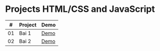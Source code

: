 
# Projects HTML/CSS and JavaScript


|  #  | Project                          | Demo                                                                         |
| :-: | -------------------------------- | ---------------------------------------------------------------------------- |
| 01  | Bai 1                            | [Demo](https://khangphan1121.github.io/30_Project_HTML_CSS_Javascript/Bai1/) |
| 02  | Bai 2                            | [Demo](https://khangphan1121.github.io/30_Project_HTML_CSS_Javascript/Bai2/) |